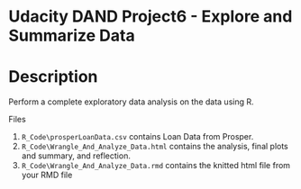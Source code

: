 # Udacity DAND Project6 - Explore and Summarize Data

# Description
Perform a complete exploratory data analysis on the data using R.


Files
1. ```R_Code\prosperLoanData.csv``` contains Loan Data from Prosper.
2. ```R_Code\Wrangle_And_Analyze_Data.html``` contains the analysis, final plots and summary, and reflection.
3. ```R_Code\Wrangle_And_Analyze_Data.rmd``` contains the knitted html file from your RMD file
